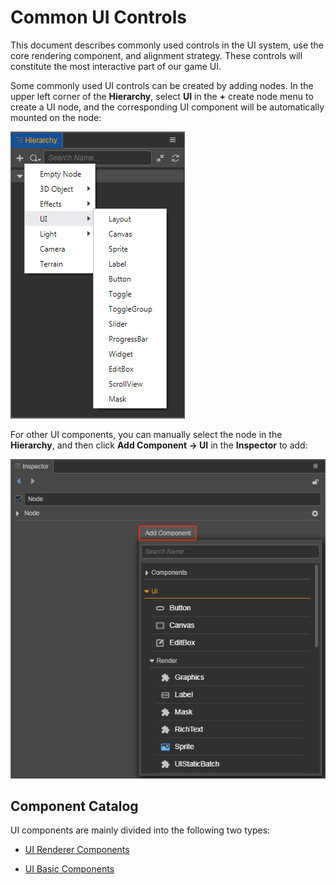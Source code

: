 # Common UI Controls

This document describes commonly used controls in the UI system, use the core rendering component, and alignment strategy. These controls will constitute the most interactive part of our game UI.

Some commonly used UI controls can be created by adding nodes. In the upper left corner of the **Hierarchy**, select **UI** in the **+** create node menu to create a UI node, and the corresponding UI component will be automatically mounted on the node:

![create-ui](create-ui.png)

For other UI components, you can manually select the node in the **Hierarchy**, and then click **Add Component -> UI** in the **Inspector** to add:

![add-component](add-component.png)

## Component Catalog

UI components are mainly divided into the following two types:

- [UI Renderer Components](render-component.md)

- [UI Basic Components](base-component.md)
